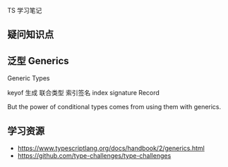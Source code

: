 
TS 学习笔记

## 疑问知识点

## 泛型 Generics

Generic Types

keyof 生成 联合类型
索引签名 index signature
Record

But the power of conditional types comes from using them with generics.

## 学习资源
+ https://www.typescriptlang.org/docs/handbook/2/generics.html
+ https://github.com/type-challenges/type-challenges
